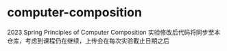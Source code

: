 # computer-composition
2023 Spring Principles of Computer Composition
实验修改后代码将同步至本仓库，考虑到课程仍在继续，上传会在每次实验截止日期之后
